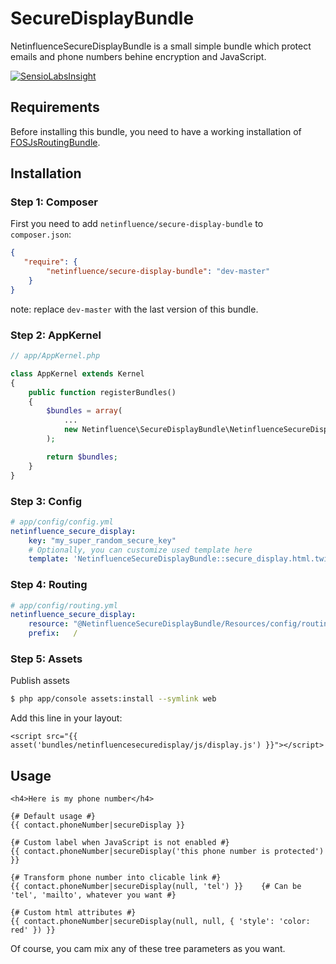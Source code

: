 # SecureDisplayBundle
NetinfluenceSecureDisplayBundle is a small simple bundle which protect emails and phone numbers behine encryption and JavaScript.

[![SensioLabsInsight](https://insight.sensiolabs.com/projects/6cc91472-5916-44b7-b5f7-886e6105e8bd/big.png)](https://insight.sensiolabs.com/projects/6cc91472-5916-44b7-b5f7-886e6105e8bd)

## Requirements
Before installing this bundle, you need to have a working installation of [FOSJsRoutingBundle](https://github.com/FriendsOfSymfony/FOSJsRoutingBundle).

## Installation

### Step 1: Composer
First you need to add `netinfluence/secure-display-bundle` to `composer.json`:

```json
{
   "require": {
        "netinfluence/secure-display-bundle": "dev-master"
    }
}
```
note: replace `dev-master` with the last version of this bundle.

### Step 2: AppKernel
```php
// app/AppKernel.php

class AppKernel extends Kernel
{
    public function registerBundles()
    {
        $bundles = array(
            ...
            new Netinfluence\SecureDisplayBundle\NetinfluenceSecureDisplayBundle()
        );

        return $bundles;
    }
}
```

### Step 3: Config
```yaml
# app/config/config.yml
netinfluence_secure_display:
    key: "my_super_random_secure_key"
    # Optionally, you can customize used template here
    template: 'NetinfluenceSecureDisplayBundle::secure_display.html.twig'
```

### Step 4: Routing
```yaml
# app/config/routing.yml
netinfluence_secure_display:
    resource: "@NetinfluenceSecureDisplayBundle/Resources/config/routing.yml"
    prefix:   /
```


### Step 5: Assets
Publish assets
```sh
$ php app/console assets:install --symlink web
```
Add this line in your layout:

```jinja
<script src="{{ asset('bundles/netinfluencesecuredisplay/js/display.js') }}"></script>
```

## Usage
```twig
<h4>Here is my phone number</h4>

{# Default usage #}
{{ contact.phoneNumber|secureDisplay }}

{# Custom label when JavaScript is not enabled #}
{{ contact.phoneNumber|secureDisplay('this phone number is protected') }}

{# Transform phone number into clicable link #}
{{ contact.phoneNumber|secureDisplay(null, 'tel') }}    {# Can be 'tel', 'mailto', whatever you want #}

{# Custom html attributes #}
{{ contact.phoneNumber|secureDisplay(null, null, { 'style': 'color: red' }) }}
```

Of course, you cam mix any of these tree parameters as you want.
